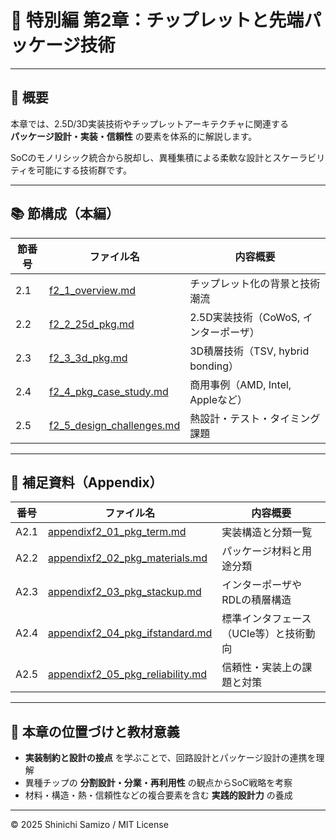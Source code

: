 # 🧩 特別編 第2章：チップレットと先端パッケージ技術

---

## 📌 概要

本章では、2.5D/3D実装技術やチップレットアーキテクチャに関連する  
**パッケージ設計・実装・信頼性** の要素を体系的に解説します。

SoCのモノリシック統合から脱却し、異種集積による柔軟な設計とスケーラビリティを可能にする技術群です。

---

## 📚 節構成（本編）

| 節番号 | ファイル名              | 内容概要 |
|--------|--------------------------|----------|
| 2.1    | [f2_1_overview.md](./f2_1_overview.md) | チップレット化の背景と技術潮流 |
| 2.2    | [f2_2_25d_pkg.md](./f2_2_25d_pkg.md) | 2.5D実装技術（CoWoS, インターポーザ） |
| 2.3    | [f2_3_3d_pkg.md](./f2_3_3d_pkg.md) | 3D積層技術（TSV, hybrid bonding） |
| 2.4    | [f2_4_pkg_case_study.md](./f2_4_pkg_case_study.md) | 商用事例（AMD, Intel, Appleなど） |
| 2.5    | [f2_5_design_challenges.md](./f2_5_design_challenges.md) | 熱設計・テスト・タイミング課題 |

---

## 🧾 補足資料（Appendix）

| 番号 | ファイル名 | 内容概要 |
|------|------------|----------|
| A2.1 | [appendixf2_01_pkg_term.md](./appendixf2_01_pkg_term.md) | 実装構造と分類一覧 |
| A2.2 | [appendixf2_02_pkg_materials.md](./appendixf2_02_pkg_materials.md) | パッケージ材料と用途分類 |
| A2.3 | [appendixf2_03_pkg_stackup.md](./appendixf2_03_pkg_stackup.md) | インターポーザやRDLの積層構造 |
| A2.4 | [appendixf2_04_pkg_ifstandard.md](./appendixf2_04_pkg_ifstandard.md) | 標準インタフェース（UCIe等）と技術動向 |
| A2.5 | [appendixf2_05_pkg_reliability.md](./appendixf2_05_pkg_reliability.md) | 信頼性・実装上の課題と対策 |

---

## 🎯 本章の位置づけと教材意義

- **実装制約と設計の接点** を学ぶことで、回路設計とパッケージ設計の連携を理解  
- 異種チップの **分割設計・分業・再利用性** の観点からSoC戦略を考察  
- 材料・構造・熱・信頼性などの複合要素を含む **実践的設計力** の養成

---

© 2025 Shinichi Samizo / MIT License
